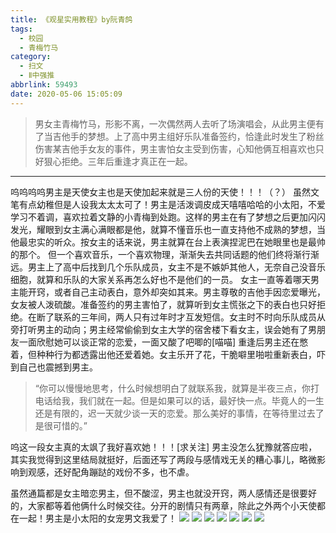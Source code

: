 ```yaml
---
title: 《观星实用教程》by阮青鸽
tags:
  - 校园
  - 青梅竹马
category:
  - 扫文
  - Ⅱ中强推
abbrlink: 59493
date: 2020-05-06 15:05:09
---
```

<meta name="referrer" content="no-referrer" />

> 男女主青梅竹马，形影不离，一次偶然两人去听了场演唱会，从此男主便有了当吉他手的梦想。上了高中男主组好乐队准备签约，恰逢此时发生了粉丝伤害某吉他手女友的事件，男主害怕女主受到伤害，心知他俩互相喜欢也只好狠心拒绝。三年后重逢才真正在一起。
<!-- more -->

---
呜呜呜呜男主是天使女主也是天使加起来就是三人份的天使！！！（？）
虽然文笔有点幼稚但是人设我太太太可了！男主是活泼调皮成天嘻嘻哈哈的小太阳，不爱学习不着调，喜欢拉着文静的小青梅到处跑。这样的男主在有了梦想之后更加闪闪发光，耀眼到女主满心满眼都是他，就算不懂音乐也一直支持他不成熟的梦想，当他最忠实的听众。按女主的话来说，男主就算在台上表演捏泥巴在她眼里也是最帅的那个。
但一个喜欢音乐，一个喜欢物理，渐渐失去共同话题的他们终将渐行渐远。男主上了高中后找到几个乐队成员，女主不是不嫉妒其他人，无奈自己没音乐细胞，就算和乐队的大家关系再怎么好也不是他们的一员。
女主一直等着哪天男主能开窍，或者自己主动表白，意外却突如其来。男主尊敬的吉他手因恋爱曝光，女友被人泼硫酸。准备签约的男主害怕了，就算听到女主慌张之下的表白也只好拒绝。在断了联系的三年间，两人只有过年时才互发短信。女主时不时向乐队成员从旁打听男主的动向；男主经常偷偷到女主大学的宿舍楼下看女主，误会她有了男朋友一面欣慰她可以谈正常的恋爱，一面又酸了吧唧的[喵喵]
重逢后男主还在憋着，但种种行为都透露出他还爱着她。女主乐开了花，干脆噼里啪啦重新表白，吓到自己也震撼到男主。

> “你可以慢慢地思考，什么时候想明白了就联系我，就算是半夜三点，你打电话给我，我们就在一起。但是如果可以的话，最好快一点。毕竟人的一生还是有限的，迟一天就少谈一天的恋爱。那么美好的事情，在等待里过去了是很可惜的。”


呜这一段女主真的太飒了我好喜欢她！！！[求关注]
男主没怎么犹豫就答应啦，其实我觉得到这里结局就挺好，后面还写了两段与感情戏无关的糟心事儿，略微影响到观感，还好配角蹦跶的戏份不多，也不虐。

虽然通篇都是女主暗恋男主，但不酸涩，男主也就没开窍，两人感情还是很要好的，大家都等着他俩什么时候交往。分开的剧情只有两章，除此之外两个小天使都在一起！男主是小太阳的女宠男文我爱了！
![](https://wx4.sinaimg.cn/mw690/0069kFhhgy1geijr5ai2kj30n01dsqv6.jpg)
![](https://wx4.sinaimg.cn/mw690/0069kFhhgy1geijr78tkdj30n01dsnpe.jpg)
![](https://wx3.sinaimg.cn/mw690/0069kFhhgy1geijr989x1j30n01dsnpe.jpg)
![](https://wx4.sinaimg.cn/mw690/0069kFhhgy1geijraki2kj30n01dsnpe.jpg)
![](https://wx3.sinaimg.cn/mw690/0069kFhhgy1geijrm1hv2j30n01dsu0y.jpg)
![](https://wx2.sinaimg.cn/mw690/0069kFhhgy1geijrnbtvej30n01dsu0y.jpg)
![](https://wx4.sinaimg.cn/mw690/0069kFhhgy1geijrp6imuj30n01dsu0y.jpg)
